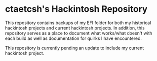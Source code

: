 # ctaetcsh's Hackintosh Repository
This repository contains backups of my EFI folder for both my historical hackintosh projects and current hackintosh projects. In addition, this repository serves as a place to document what works/what doesn't with each build as well as documentation for quirks I have encountered.

This repository is currently pending an update to include my current hackintosh project.